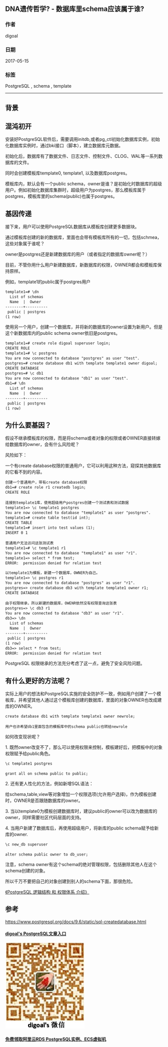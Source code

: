 ## DNA遗传哲学? - 数据库里schema应该属于谁?  
                                
### 作者                                                                             
digoal                           
                                  
### 日期                             
2017-05-15                         
                              
### 标签                           
PostgreSQL , schema , template        
                                
----                          
                                   
## 背景     
  
## 混沌初开  
安装好PostgreSQL软件后，需要调用initdb,或者pg_ctl初始化数据库实例，初始化数据库实例时，通过bki接口（脚本），建立数据库元数据。  
  
初始化后，数据库有了数据文件、日志文件、控制文件、CLOG、WAL等一系列数据库的文件。  
  
同时会创建模板库template0, template1, 以及数据库postgres。  
  
模板库内，默认会有一个public schema，owner是谁？是初始化时数据库的超级用户。例如初始化数据库集群时，超级用户为postgres，那么模板库属于postgres，模板库里的schema(public)也属于postgres。  
  
## 基因传递  
接下来，用户可以使用PostgreSQL数据库从模板库创建更多数据块。  
  
通过模板库创建的新的数据库，里面也会带有模板库所有的一切，包括schmea，这些对象属于谁呢？  
  
owner是postgres还是新建数据库的用户（或者指定的数据库owner呢？）  
  
目前，不管你用什么用户新建数据库，新数据库的权限，OWNER都会和模板库保持原样。  
  
例如，template1的public属于postgres用户  
  
```  
template1=# \dn  
  List of schemas  
  Name  |  Owner     
--------+----------  
 public | postgres  
(1 row)  
```  
  
使用另一个用户，创建一个数据库，并将新的数据库的owner设置为新用户。但是这个新数据库内的public schema owner依旧是postgres。  
  
```  
template1=# create role digoal superuser login;  
CREATE ROLE  
template1=# \c postgres  
You are now connected to database "postgres" as user "test".  
postgres=# create database db1 with template template1 owner digoal;  
CREATE DATABASE  
postgres=# \c db1  
You are now connected to database "db1" as user "test".  
db1=# \dn  
  List of schemas  
  Name  |  Owner     
--------+----------  
 public | postgres  
(1 row)  
```  
  
## 为什么要基因？  
假设不继承模板库的权限，而是将schema或者对象的权限或者OWNER直接转嫁给数据库的owner，会有什么风险呢？  
  
风险如下：  
  
一个有create database权限的普通用户，它可以利用这种方法，窥探其他数据库的它看不到的内容。  
  
```  
创建一个普通用户，带有create database权限  
db1=# create role r1 createdb login;  
CREATE ROLE  
  
连接到template1库，使用超级用户postgres创建一个测试表和测试数据  
template1=> \c template1 postgres  
You are now connected to database "template1" as user "postgres".  
template1=# create table test(id int);  
CREATE TABLE  
template1=# insert into test values (1);  
INSERT 0 1  
  
普通用户无法访问这张测试表  
template1=# \c template1 r1  
You are now connected to database "template1" as user "r1".  
template1=> select * from test;  
ERROR:  permission denied for relation test  
```  
  
```  
以template1为模板，新建一个数据库，OWNER为自己。  
template1=> \c postgres r1  
You are now connected to database "postgres" as user "r1".  
postgres=> create database db3 with template template1 owner r1;  
CREATE DATABASE  
  
由于权限继承，所以新建的数据库，OWENR依然没有权限查询这张表  
postgres=> \c db3 r1  
You are now connected to database "db3" as user "r1".  
db3=> \dn  
  List of schemas  
  Name  |  Owner     
--------+----------  
 public | postgres  
(1 row)  
db3=> select * from test;  
ERROR:  permission denied for relation test  
```  
  
PostgreSQL 权限继承的方法充分考虑了这一点，避免了安全风险问题。  
  
## 有什么更好的方法呢？  
实际上用户的想法和PostgreSQL实施的安全防护不一致，例如用户创建了一个模板库，并希望其他人通过这个模板库创建的数据库，里面的对象OWNER也改成建库的OWNER。  
  
```  
create database db1 with template template1 owner newrole;  
  
用户也许希望db1里面包含的模板库中的schema public也转给newrole  
```  
  
如何改变现状呢？  
  
  
1\. 既然owner改变不了，那么可以使用权限来控制，模板建好后，把模板中的对象权限赋予给public角色。  
  
```  
\c template1 postgres  

grant all on schema public to public;  
```  
  
2\. 还有更人性化的方法，例如新增SQL语法：  
  
给schema,table,view等对象增加一个权限选项(允许用户选择)，作为模板创建时，OWNER是否跟随数据库的owner。  
  
3\. 当以template0为模板创建数据库时，建议public的owner可以改为数据库的owner，同样需要社区代码层面的支持。   
  
4\. 当用户新建了数据库后，再使用超级用户，将新库的public schema赋予给新库的owner.  
  
```
\c new_db superuser

alter schema public owner to db_user;
```
  
注意，schema owner有这个schema的绝对管理权限，包括删除其他人在这个schema创建的对象。  
  
所以千万不要把自己的对象创建到别人的schema下面，那很危险。    
  
[《PostgreSQL 逻辑结构 和 权限体系 介绍》](../201605/20160510_01.md)   
  
  
## 参考  
https://www.postgresql.org/docs/9.6/static/sql-createdatabase.html  
  
  
  
  
  
  
  
  
  
  
  
  
  
  
  
#### [digoal's PostgreSQL文章入口](https://github.com/digoal/blog/blob/master/README.md "22709685feb7cab07d30f30387f0a9ae")
  
  
![digoal's weixin](../pic/digoal_weixin.jpg "f7ad92eeba24523fd47a6e1a0e691b59")
  
  
  
  
  
  
  
  
#### [免费领取阿里云RDS PostgreSQL实例、ECS虚拟机](https://www.aliyun.com/database/postgresqlactivity "57258f76c37864c6e6d23383d05714ea")
  
